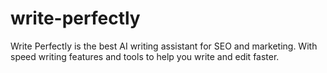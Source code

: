 # write-perfectly
Write Perfectly is the best AI writing assistant for SEO and marketing. With speed writing features and tools to help you write and edit faster.
